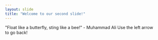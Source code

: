 ```yaml
---
layout: slide
title: "Welcome to our second slide!"
---
```

"Float like a butterfly, sting like a bee!" - Muhammad Ali
Use the left arrow to go back!
